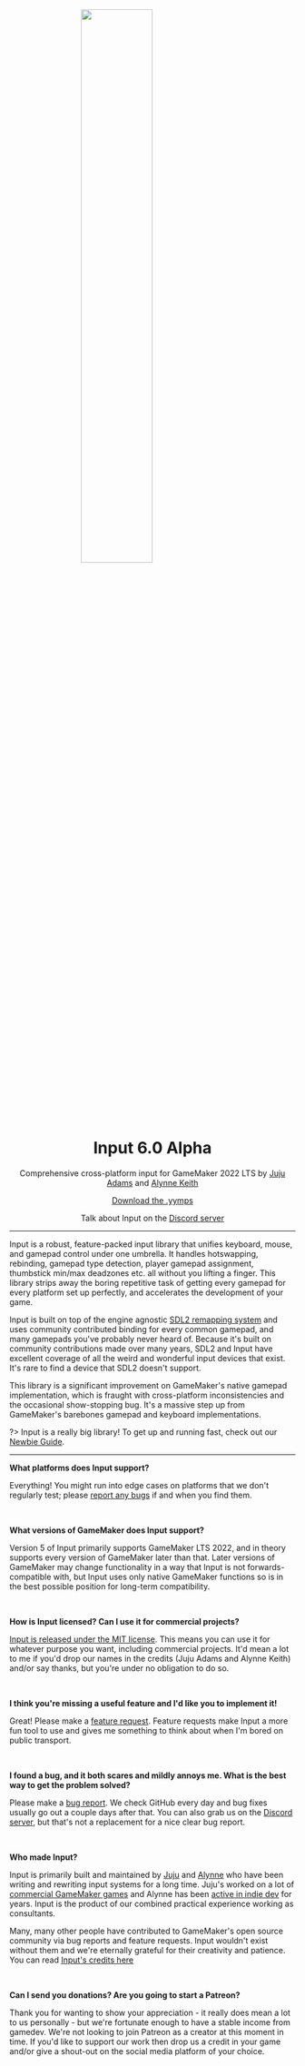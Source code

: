 <img src="https://raw.githubusercontent.com/JujuAdams/Input/master/LOGO.png" width="50%" style="display: block; margin: auto;" />
<h1 align="center">Input 6.0 Alpha</h1>
<p align="center">Comprehensive cross-platform input for GameMaker 2022 LTS by <a href="https://www.jujuadams.com/" target="_blank">Juju Adams</a> and <a href="https://twitter.com/offalynne" target="_blank">Alynne Keith</a></p>

<p align="center"><a href="https://github.com/JujuAdams/Input/releases/" target="_blank">Download the .yymps</a></p>
<p align="center">Talk about Input on the <a href="https://discord.gg/8krYCqr" target="_blank">Discord server</a></p>

---

Input is a robust, feature-packed input library that unifies keyboard, mouse, and gamepad control under one umbrella. It handles hotswapping, rebinding, gamepad type detection, player gamepad assignment, thumbstick min/max deadzones etc. all without you lifting a finger. This library strips away the boring repetitive task of getting every gamepad for every platform set up perfectly, and accelerates the development of your game.

Input is built on top of the engine agnostic [SDL2 remapping system](https://github.com/gabomdq/SDL_GameControllerDB) and uses community contributed binding for every common gamepad, and many gamepads you've probably never heard of. Because it's built on community contributions made over many years, SDL2 and Input have excellent coverage of all the weird and wonderful input devices that exist. It's rare to find a device that SDL2 doesn't support.

This library is a significant improvement on GameMaker's native gamepad implementation, which is fraught with cross-platform inconsistencies and the occasional show-stopping bug. It's a massive step up from GameMaker's barebones gamepad and keyboard implementations.

?> Input is a really big library! To get up and running fast, check out our [Newbie Guide](Newbie-Guide).

---

**What platforms does Input support?**

Everything! You might run into edge cases on platforms that we don't regularly test; please [report any bugs](https://github.com/JujuAdams/Input/issues) if and when you find them.

&nbsp;

**What versions of GameMaker does Input support?**

Version 5 of Input primarily supports GameMaker LTS 2022, and in theory supports every version of GameMaker later than that. Later versions of GameMaker may change functionality in a way that Input is not forwards-compatible with, but Input uses only native GameMaker functions so is in the best possible position for long-term compatibility.

&nbsp;

**How is Input licensed? Can I use it for commercial projects?**

[Input is released under the MIT license](https://github.com/JujuAdams/Input/blob/master/LICENSE). This means you can use it for whatever purpose you want, including commercial projects. It'd mean a lot to me if you'd drop our names in the credits (Juju Adams and Alynne Keith) and/or say thanks, but you're under no obligation to do so.

&nbsp;

**I think you're missing a useful feature and I'd like you to implement it!**

Great! Please make a [feature request](https://github.com/JujuAdams/Input/issues). Feature requests make Input a more fun tool to use and gives me something to think about when I'm bored on public transport.

&nbsp;

**I found a bug, and it both scares and mildly annoys me. What is the best way to get the problem solved?**

Please make a [bug report](https://github.com/JujuAdams/Input/issues). We check GitHub every day and bug fixes usually go out a couple days after that. You can also grab us on the [Discord server](https://discord.gg/8krYCqr), but that's not a replacement for a nice clear bug report.

&nbsp;

**Who made Input?**

Input is primarily built and maintained by [Juju](https://www.jujuadams.com/) and [Alynne]([https://twitter.com/offalynne](https://offalynne.neocities.org/)) who have been writing and rewriting input systems for a long time. Juju's worked on a lot of [commercial GameMaker games](http://www.jujuadams.com/) and Alynne has been [active in indie dev](https://offalynne.neocities.org/) for years. Input is the product of our combined practical experience working as consultants.

Many, many other people have contributed to GameMaker's open source community via bug reports and feature requests. Input wouldn't exist without them and we're eternally grateful for their creativity and patience. You can read [Input's credits here](Credits)

&nbsp;

**Can I send you donations? Are you going to start a Patreon?**

Thank you for wanting to show your appreciation - it really does mean a lot to us personally - but we're fortunate enough to have a stable income from gamedev. We're not looking to join Patreon as a creator at this moment in time. If you'd like to support our work then drop us a credit in your game and/or give a shout-out on the social media platform of your choice.
